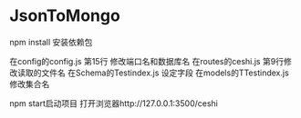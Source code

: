 # JsonToMongo

npm install 安装依赖包 

在config的config.js 第15行 修改端口名和数据库名
在routes的ceshi.js 第9行修改读取的文件名
在Schema的Testindex.js 设定字段
在models的TTestindex.js 修改集合名


npm start启动项目
打开浏览器http://127.0.0.1:3500/ceshi


